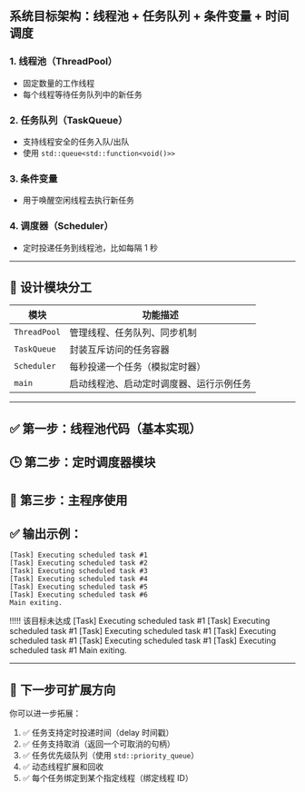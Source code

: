 


## 系统目标架构：线程池 + 任务队列 + 条件变量 + 时间调度

### 1. **线程池（ThreadPool）**

* 固定数量的工作线程
* 每个线程等待任务队列中的新任务

### 2. **任务队列（TaskQueue）**

* 支持线程安全的任务入队/出队
* 使用 `std::queue<std::function<void()>>`

### 3. **条件变量**

* 用于唤醒空闲线程去执行新任务

### 4. **调度器（Scheduler）**

* 定时投递任务到线程池，比如每隔 1 秒

---

## 🧩 设计模块分工

| 模块           | 功能描述                 |
| ------------ | -------------------- |
| `ThreadPool` | 管理线程、任务队列、同步机制       |
| `TaskQueue`  | 封装互斥访问的任务容器          |
| `Scheduler`  | 每秒投递一个任务（模拟定时器）      |
| `main`       | 启动线程池、启动定时调度器、运行示例任务 |

---



## ✅ 第一步：线程池代码（基本实现）
## 🕒 第二步：定时调度器模块
## 🧪 第三步：主程序使用

## ✅ 输出示例：

```
[Task] Executing scheduled task #1
[Task] Executing scheduled task #2
[Task] Executing scheduled task #3
[Task] Executing scheduled task #4
[Task] Executing scheduled task #5
[Task] Executing scheduled task #6
Main exiting.
```
!!!!! 该目标未达成
[Task] Executing scheduled task #1
[Task] Executing scheduled task #1
[Task] Executing scheduled task #1
[Task] Executing scheduled task #1
[Task] Executing scheduled task #1
[Task] Executing scheduled task #1
Main exiting.

---

## 🔄 下一步可扩展方向

你可以进一步拓展：

1. ✅ 任务支持定时投递时间（delay 时间戳）
2. ✅ 任务支持取消（返回一个可取消的句柄）
3. ✅ 任务优先级队列（使用 `std::priority_queue`）
4. ✅ 动态线程扩展和回收
5. ✅ 每个任务绑定到某个指定线程（绑定线程 ID）

